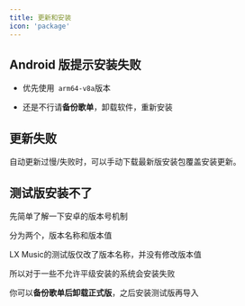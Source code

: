 ```yaml
---
title: 更新和安装
icon: 'package'
---
```


## Android 版提示安装失败

- 优先使用` arm64-v8a`版本

- 还是不行请**备份歌单**，卸载软件，重新安装

## 更新失败

自动更新过慢/失败时，可以手动下载最新版安装包覆盖安装更新。

## 测试版安装不了
先简单了解一下安卓的版本号机制

分为两个，版本名称和版本值

LX Music的测试版仅改了版本名称，并没有修改版本值

所以对于一些不允许平级安装的系统会安装失败

你可以**备份歌单后卸载正式版**，之后安装测试版再导入